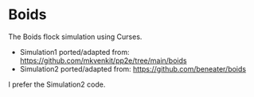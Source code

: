 # Boids
The Boids flock simulation using Curses.

* Simulation1 ported/adapted from: https://github.com/mkvenkit/pp2e/tree/main/boids 
* Simulation2 ported/adapted from: https://github.com/beneater/boids


I prefer the Simulation2 code.
